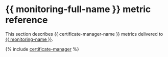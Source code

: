 # {{ monitoring-full-name }} metric reference

This section describes {{ certificate-manager-name }} metrics delivered to [{{ monitoring-name }}](../monitoring/).

{% include [certificate-manager](../_includes/monitoring/metrics-ref/certificate-manager.md) %}